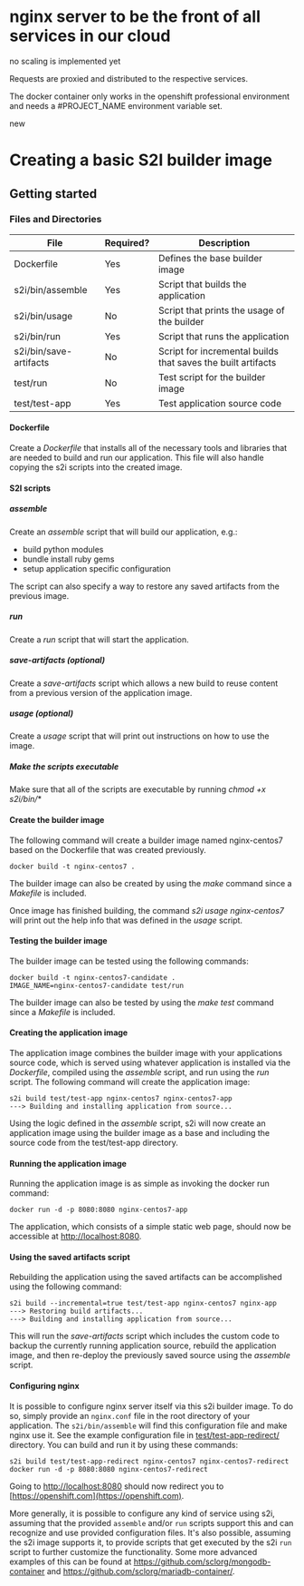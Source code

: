 
# nginx server to be the front of all services in our cloud

no scaling is implemented yet

Requests are proxied and distributed to the respective services.

The docker container only works in the openshift professional environment and needs a #PROJECT_NAME environment variable set.

new 

# Creating a basic S2I builder image  


## Getting started  

### Files and Directories  
| File                   | Required? | Description                                                  |
|------------------------|-----------|--------------------------------------------------------------|
| Dockerfile             | Yes       | Defines the base builder image                               |
| s2i/bin/assemble       | Yes       | Script that builds the application                           |
| s2i/bin/usage          | No        | Script that prints the usage of the builder                  |
| s2i/bin/run            | Yes       | Script that runs the application                             |
| s2i/bin/save-artifacts | No        | Script for incremental builds that saves the built artifacts |
| test/run               | No        | Test script for the builder image                            |
| test/test-app          | Yes       | Test application source code                                 |

#### Dockerfile
Create a *Dockerfile* that installs all of the necessary tools and libraries that are needed to build and run our application.  This file will also handle copying the s2i scripts into the created image.

#### S2I scripts

##### assemble
Create an *assemble* script that will build our application, e.g.:
- build python modules
- bundle install ruby gems
- setup application specific configuration

The script can also specify a way to restore any saved artifacts from the previous image.   

##### run
Create a *run* script that will start the application. 

##### save-artifacts (optional)
Create a *save-artifacts* script which allows a new build to reuse content from a previous version of the application image.

##### usage (optional) 
Create a *usage* script that will print out instructions on how to use the image.

##### Make the scripts executable 
Make sure that all of the scripts are executable by running *chmod +x s2i/bin/**

#### Create the builder image
The following command will create a builder image named nginx-centos7 based on the Dockerfile that was created previously.
```
docker build -t nginx-centos7 .
```
The builder image can also be created by using the *make* command since a *Makefile* is included.

Once image has finished building, the command *s2i usage nginx-centos7* will print out the help info that was defined in the *usage* script.

#### Testing the builder image
The builder image can be tested using the following commands:
```
docker build -t nginx-centos7-candidate .
IMAGE_NAME=nginx-centos7-candidate test/run
```
The builder image can also be tested by using the *make test* command since a *Makefile* is included.

#### Creating the application image
The application image combines the builder image with your applications source code, which is served using whatever application is installed via the *Dockerfile*, compiled using the *assemble* script, and run using the *run* script.
The following command will create the application image:
```
s2i build test/test-app nginx-centos7 nginx-centos7-app
---> Building and installing application from source...
```
Using the logic defined in the *assemble* script, s2i will now create an application image using the builder image as a base and including the source code from the test/test-app directory. 

#### Running the application image
Running the application image is as simple as invoking the docker run command:
```
docker run -d -p 8080:8080 nginx-centos7-app
```
The application, which consists of a simple static web page, should now be accessible at  [http://localhost:8080](http://localhost:8080).

#### Using the saved artifacts script
Rebuilding the application using the saved artifacts can be accomplished using the following command:
```
s2i build --incremental=true test/test-app nginx-centos7 nginx-app
---> Restoring build artifacts...
---> Building and installing application from source...
```
This will run the *save-artifacts* script which includes the custom code to backup the currently running application source, rebuild the application image, and then re-deploy the previously saved source using the *assemble* script.

#### Configuring nginx
It is possible to configure nginx server itself via this s2i builder image. To do so, simply provide an `nginx.conf` file in the root directory of your application. The `s2i/bin/assemble` will find this configuration file and make nginx use it. See the example configuration file in [test/test-app-redirect/](test/test-app-redirect/) directory. You can build and run it by using these commands:

```
s2i build test/test-app-redirect nginx-centos7 nginx-centos7-redirect
docker run -d -p 8080:8080 nginx-centos7-redirect
```

Going to [http://localhost:8080](http://localhost:8080) should now redirect you to [https://openshift.com](https://openshift.com).

More generally, it is possible to configure any kind of service using s2i, assuming that the provided `assemble` and/or `run` scripts support this and can recognize and use provided configuration files. It's also possible, assuming the s2i image supports it, to provide scripts that get executed by the s2i `run` script to further customize the functionality. Some more advanced examples of this can be found at https://github.com/sclorg/mongodb-container and https://github.com/sclorg/mariadb-container/.
